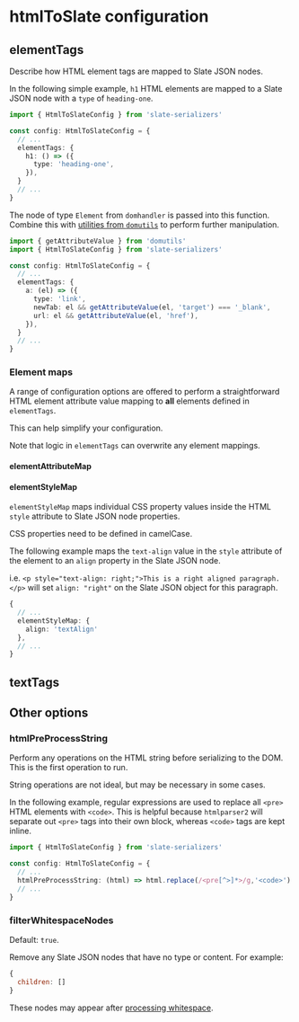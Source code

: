 # htmlToSlate configuration

## elementTags

Describe how HTML element tags are mapped to Slate JSON nodes.

In the following simple example, `h1` HTML elements are mapped to a Slate JSON node with a `type` of `heading-one`.

```ts
import { HtmlToSlateConfig } from 'slate-serializers'

const config: HtmlToSlateConfig = {
  // ...
  elementTags: {
    h1: () => ({
      type: 'heading-one',
    }),
  }
  // ...
}
```

The node of type `Element` from `domhandler` is passed into this function. Combine this with [utilities from `domutils`](https://domutils.js.org/) to perform further manipulation.

```ts
import { getAttributeValue } from 'domutils'
import { HtmlToSlateConfig } from 'slate-serializers'

const config: HtmlToSlateConfig = {
  // ...
  elementTags: {
    a: (el) => ({
      type: 'link',
      newTab: el && getAttributeValue(el, 'target') === '_blank',
      url: el && getAttributeValue(el, 'href'),
    }),
  }
  // ...
}
```

### Element maps

A range of configuration options are offered to perform a straightforward HTML element attribute value mapping to **all** elements defined in `elementTags`.

This can help simplify your configuration.

Note that logic in `elementTags` can overwrite any element mappings.

#### elementAttributeMap

#### elementStyleMap

`elementStyleMap` maps individual CSS property values inside the HTML `style` attribute to Slate JSON node properties.

CSS properties need to be defined in camelCase.

The following example maps the `text-align` value in the `style` attribute of the element to an `align` property in the Slate JSON node.

i.e. `<p style="text-align: right;">This is a right aligned paragraph.</p>` will set `align: "right"` on the Slate JSON object for this paragraph.

```ts
{
  // ...
  elementStyleMap: {
    align: 'textAlign'
  },
  // ...
}
```

## textTags

## Other options

### htmlPreProcessString

Perform any operations on the HTML string before serializing to the DOM. This is the first operation to run.

String operations are not ideal, but may be necessary in some cases.

In the following example, regular expressions are used to replace all `<pre>` HTML elements with `<code>`. This is helpful because `htmlparser2` will separate out `<pre>` tags into their own block, whereas `<code>` tags are kept inline.

```ts
import { HtmlToSlateConfig } from 'slate-serializers'

const config: HtmlToSlateConfig = {
  // ...
  htmlPreProcessString: (html) => html.replace(/<pre[^>]*>/g,'<code>').replace(/<\/pre>/g,'</code>'),
  // ...
}
```

### filterWhitespaceNodes

Default: `true`.

Remove any Slate JSON nodes that have no type or content. For example:

```js
{
  children: []
}
```

These nodes may appear after [processing whitespace](docs/engineering.md#whitespace).
